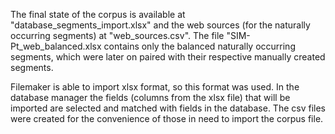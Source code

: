 The final state of the corpus is available at "database_segments_import.xlsx" and the web sources (for the naturally occurring segments) at "web_sources.csv". The file "SIM-Pt_web_balanced.xlsx contains only the balanced naturally occurring segments, which were later on paired with their respective manually created segments.

Filemaker is able to import xlsx format, so this format was used. In the database manager the fields (columns from the xlsx file) that will be imported are selected and matched with fields in the database. The csv files were created for the convenience of those in need to import the corpus file.
